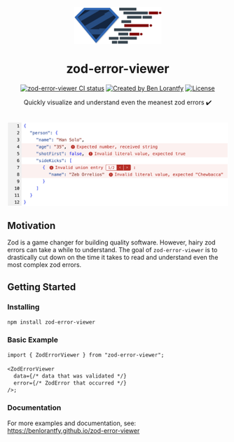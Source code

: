 <p align="center">
  <img src="img/logo.png" width="200px" align="center" alt="" />
  <h1 align="center">zod-error-viewer</h1>
<p align="center">
<a href="https://github.com/benlorantfy/zod-error-viewer/actions?query=branch%3Amain"><img src="https://github.com/BenLorantfy/zod-error-viewer/actions/workflows/ci.yaml/badge.svg?event=push&branch=main" alt="zod-error-viewer CI status" /></a>
<a href="https://twitter.com/benlorantfy" rel="nofollow"><img src="https://img.shields.io/badge/created%20by-@benlorantfy-4BBAAB.svg" alt="Created by Ben Lorantfy"></a>
<a href="https://opensource.org/licenses/MIT" rel="nofollow"><img src="https://img.shields.io/github/license/benlorantfy/zod-error-viewer" alt="License"></a>
</p>
  <p align="center">
    Quickly visualize and understand even the meanest zod errors ✔️
  </p>
</p>
<br/>

<img src="./img/example.png" >

## Motivation

Zod is a game changer for building quality software. However, hairy zod errors can take a while to understand. The goal of `zod-error-viewer` is to drastically cut down on the time it takes to read and understand even the most complex zod errors.

## Getting Started

### Installing

```
npm install zod-error-viewer
```

### Basic Example

```tsx
import { ZodErrorViewer } from "zod-error-viewer";

<ZodErrorViewer
  data={/* data that was validated */}
  error={/* ZodError that occurred */}
/>;
```

### Documentation

For more examples and documentation, see: https://benlorantfy.github.io/zod-error-viewer
